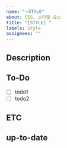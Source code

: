 ```yaml
---
name: "✨STYLE"
about: CSS, 스타일 요소
title: "[STYLE] "
labels: Style
assignees: ""
---
```


## Description

<!-- 어떤 부분을 작업 중인지 작성해주세요. -->

## To-Do

- [ ] todo1
- [ ] todo2

## ETC

<!-- 기타 알려야 하는 상황을 적어주세요 -->

## up-to-date

<!-- 작업이 완료 예정인 시점을 적어주세요 -->
